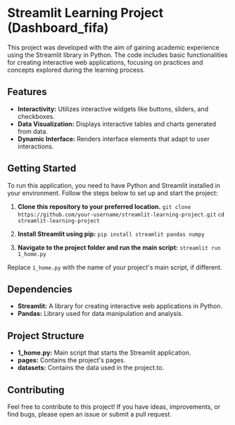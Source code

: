 # Streamlit Learning Project (Dashboard_fifa)
This project was developed with the aim of gaining academic experience using the Streamlit library in Python. The code includes basic functionalities for creating interactive web applications, focusing on practices and concepts explored during the learning process.

## Features
* **Interactivity:** Utilizes interactive widgets like buttons, sliders, and checkboxes.
* **Data Visualization:** Displays interactive tables and charts generated from data.
* **Dynamic Interface:** Renders interface elements that adapt to user interactions.

## Getting Started
To run this application, you need to have Python and Streamlit installed in your environment. Follow the steps below to set up and start the project:

1. **Clone this repository to your preferred location.**
`git clone https://github.com/your-username/streamlit-learning-project.git`
`cd streamlit-learning-project`

2. **Install Streamlit using pip:**
`pip install streamlit pandas numpy`

3. **Navigate to the project folder and run the main script:**
`streamlit run 1_home.py`

Replace `1_home.py` with the name of your project's main script, if different.

## Dependencies
* **Streamlit:** A library for creating interactive web applications in Python.
* **Pandas:** Library used for data manipulation and analysis.

## Project Structure
* **1_home.py:** Main script that starts the Streamlit application.
* **pages:** Contains the project's pages.
* **datasets:** Contains the data used in the project.to.

## Contributing
Feel free to contribute to this project! If you have ideas, improvements, or find bugs, please open an issue or submit a pull request.



